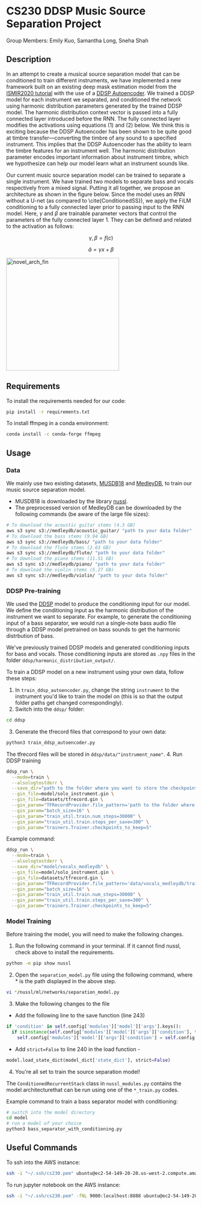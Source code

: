 # CS230 DDSP Music Source Separation Project
Group Members: Emily Kuo, Samantha Long, Sneha Shah

## Description
In an attempt to create a musical source separation model that can be conditioned to train different instruments, we have implemented a new framework built on an existing deep mask estimation model from the [ISMIR2020 tutorial](https://source-separation.github.io/tutorial/landing.html) with the use of a [DDSP Autoencoder](https://github.com/magenta/ddsp/blob/main/ddsp/training/models/autoencoder.py). We trained a DDSP model for each instrument we separated, and conditioned the network using harmonic distribution parameters generated by the trained DDSP model. The harmonic distribution context vector is passed into a fully connected layer introduced before the RNN. The fully connected layer modifies the activations using equations (1) and (2) below. We think this is exciting because the DDSP Autoencoder has been shown to be quite good at timbre transfer—converting the timbre of any sound to a specified instrument. This implies that the DDSP Autoencoder has the ability to learn the timbre features for an instrument well. The harmonic distribution parameter encodes important information about instrument timbre, which we hypothesize can help our model learn what an instrument sounds like.

Our current music source separation model can be trained to separate a single instrument. We have trained two models to separate bass and vocals respectively from a mixed signal. Putting it all together, we propose an architecture as shown in the figure below. Since the model uses an RNN without a U-net (as compared to \cite{ConditionedSS}), we apply the FiLM conditioning to a fully connected layer prior to passing input to the RNN model. Here, $\gamma$ and $\beta$ are trainable parameter vectors that control the parameters of the fully connected layer 1. They can be defined and related to the activation as follows:

$$\gamma, \beta = f(c)$$

$$\hat{a} = \gamma x + \beta$$

<img src="https://user-images.githubusercontent.com/54175817/206850778-eb98dd9f-745f-48db-bf28-387e41fc9e39.jpg" alt="novel_arch_fin" style="max-width: 100%;" width="300">

## Requirements
To install the requirements needed for our code:
```bash
pip install -r requirements.txt
```
To install ffmpeg in a conda environment:
```bash
conda install -c conda-forge ffmpeg 
```

## Usage
### Data
We mainly use two existing datasets, [MUSDB18](https://zenodo.org/record/1117372#.Y5Pfv-zMLdo) and [MedleyDB](https://medleydb.weebly.com/), to train our music source separation model.
- MUSDB18 is downloaded by the library [nussl](https://github.com/nussl/nussl).
- The preprocessed version of MedleyDB can be downloaded by the following commands (be aware of the large file sizes):
```bash
# To download the acoustic guitar stems (4.3 GB)
aws s3 sync s3://medleydb/acoustic_guitar/ "path to your data folder"
# To download the bass stems (9.94 GB)
aws s3 sync s3://medleydb/bass/ "path to your data folder"
# To download the flute stems (2.63 GB)
aws s3 sync s3://medleydb/flute/ "path to your data folder"
# To download the piano stems (11.51 GB)
aws s3 sync s3://medleydb/piano/ "path to your data folder"
# To download the violin stems (5.27 GB)
aws s3 sync s3://medleydb/violin/ "path to your data folder"
```

### DDSP Pre-training
We used the [DDSP](https://github.com/magenta/ddsp) model to produce the conditioning input for our model. We define the conditioning input as the harmonic distribution of the instrument we want to separate. For example, to generate the conditioning input of a bass separator, we would run a single-note bass audio file through a DDSP model pretrained on bass sounds to get the harmonic distrbution of bass.

We've previously trained DDSP models and generated conditioning inputs for bass and vocals. Those conditioning inputs are stored as `.npy` files in the folder `ddsp/harmonic_distribution_output/`.

To train a DDSP model on a new instrument using your own data, follow these steps:
1. In `train_ddsp_autoencoder.py`, change the string `instrument` to the instrument you'd like to train the model on (this is so that the output folder paths get changed correspondingly).
2. Switch into the `ddsp/` folder:
```bash
cd ddsp
```
3. Generate the tfrecord files that correspond to your own data:
```bash
python3 train_ddsp_autoencoder.py
```
The tfrecord files will be stored in `ddsp/data/"instrument_name"`.
4. Run DDSP training
```bash
ddsp_run \
  --mode=train \
  --alsologtostderr \
  --save_dir="path to the folder where you want to store the checkpoints" \
  --gin_file=model/solo_instrument.gin \
  --gin_file=datasets/tfrecord.gin \
  --gin_param="TFRecordProvider.file_pattern='path to the folder where train.tfrecord* are stored'" \
  --gin_param="batch_size=16" \
  --gin_param="train_util.train.num_steps=30000" \
  --gin_param="train_util.train.steps_per_save=300" \
  --gin_param="trainers.Trainer.checkpoints_to_keep=5"
```
Example command:
```bash
ddsp_run \
  --mode=train \
  --alsologtostderr \
  --save_dir="model/vocals_medleydb" \
  --gin_file=model/solo_instrument.gin \
  --gin_file=datasets/tfrecord.gin \
  --gin_param="TFRecordProvider.file_pattern='data/vocals_medleydb/train.tfrecord*'" \
  --gin_param="batch_size=16" \
  --gin_param="train_util.train.num_steps=30000" \
  --gin_param="train_util.train.steps_per_save=300" \
  --gin_param="trainers.Trainer.checkpoints_to_keep=5"
```

### Model Training

Before training the model, you will need to make the following changes.

1. Run the following command in your terminal. If it cannot find nussl, check above to install the requirements.
```bash
python -m pip show nussl
```

2. Open the `separation_model.py` file using the following command, where * is the path displayed in the above step.
```bash
vi */nussl/ml/networks/separation_model.py 
```

3. Make the following changes to the file
- Add the following line to the save function (line 243) 
```python
if 'condition' in self.config['modules']['model']['args'].keys():
  if isinstance(self.config['modules']['model']['args']['condition'], torch.Tensor):
    self.config['modules']['model']['args']['condition'] = self.config['modules']['model']['args']['condition'].tolist()
```
                
- Add `strict=False` to line 240 in the load function - 
```python
model.load_state_dict(model_dict['state_dict'], strict=False)
```
  
4. You're all set to train the source separation model!

The `ConditionedRecurrentStack` class in `nussl_modules.py` contains the model architecturethat can be run using one of the `*_train.py` codes.

Example command to train a bass separator model with conditioning:
```bash
# switch into the model directory
cd model
# run a model of your choice
python3 bass_separator_with_conditioning.py
```

## Useful Commands
To ssh into the AWS instance:
```bash
ssh -i "~/.ssh/cs230.pem" ubuntu@ec2-54-149-20-20.us-west-2.compute.amazonaws.com
```

To run jupyter notebook on the AWS instance:
```bash
ssh -i "~/.ssh/cs230.pem" -fNL 9000:localhost:8888 ubuntu@ec2-54-149-20-20.us-west-2.compute.amazonaws.com
```
